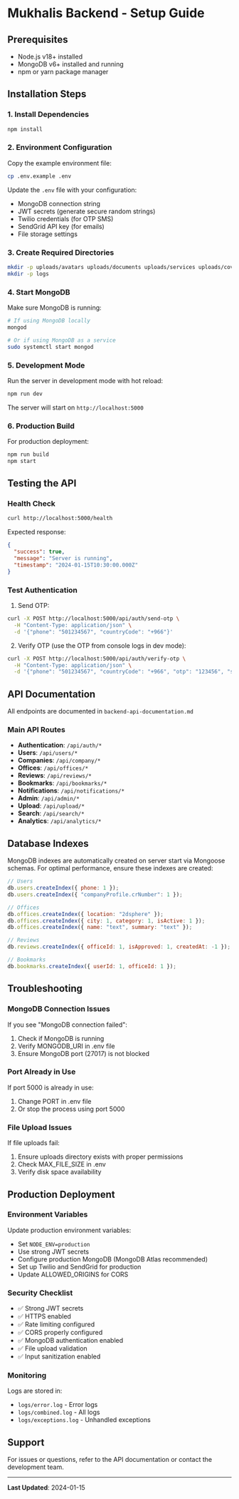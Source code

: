 # Mukhalis Backend - Setup Guide

## Prerequisites

- Node.js v18+ installed
- MongoDB v6+ installed and running
- npm or yarn package manager

## Installation Steps

### 1. Install Dependencies

```bash
npm install
```

### 2. Environment Configuration

Copy the example environment file:

```bash
cp .env.example .env
```

Update the `.env` file with your configuration:

- MongoDB connection string
- JWT secrets (generate secure random strings)
- Twilio credentials (for OTP SMS)
- SendGrid API key (for emails)
- File storage settings

### 3. Create Required Directories

```bash
mkdir -p uploads/avatars uploads/documents uploads/services uploads/covers uploads/licenses
mkdir -p logs
```

### 4. Start MongoDB

Make sure MongoDB is running:

```bash
# If using MongoDB locally
mongod

# Or if using MongoDB as a service
sudo systemctl start mongod
```

### 5. Development Mode

Run the server in development mode with hot reload:

```bash
npm run dev
```

The server will start on `http://localhost:5000`

### 6. Production Build

For production deployment:

```bash
npm run build
npm start
```

## Testing the API

### Health Check

```bash
curl http://localhost:5000/health
```

Expected response:

```json
{
  "success": true,
  "message": "Server is running",
  "timestamp": "2024-01-15T10:30:00.000Z"
}
```

### Test Authentication

1. Send OTP:

```bash
curl -X POST http://localhost:5000/api/auth/send-otp \
  -H "Content-Type: application/json" \
  -d '{"phone": "501234567", "countryCode": "+966"}'
```

2. Verify OTP (use the OTP from console logs in dev mode):

```bash
curl -X POST http://localhost:5000/api/auth/verify-otp \
  -H "Content-Type: application/json" \
  -d '{"phone": "501234567", "countryCode": "+966", "otp": "123456", "sessionId": "session_id_here"}'
```

## API Documentation

All endpoints are documented in `backend-api-documentation.md`

### Main API Routes

- **Authentication**: `/api/auth/*`
- **Users**: `/api/users/*`
- **Companies**: `/api/company/*`
- **Offices**: `/api/offices/*`
- **Reviews**: `/api/reviews/*`
- **Bookmarks**: `/api/bookmarks/*`
- **Notifications**: `/api/notifications/*`
- **Admin**: `/api/admin/*`
- **Upload**: `/api/upload/*`
- **Search**: `/api/search/*`
- **Analytics**: `/api/analytics/*`

## Database Indexes

MongoDB indexes are automatically created on server start via Mongoose schemas. For optimal performance, ensure these indexes are created:

```javascript
// Users
db.users.createIndex({ phone: 1 });
db.users.createIndex({ "companyProfile.crNumber": 1 });

// Offices
db.offices.createIndex({ location: "2dsphere" });
db.offices.createIndex({ city: 1, category: 1, isActive: 1 });
db.offices.createIndex({ name: "text", summary: "text" });

// Reviews
db.reviews.createIndex({ officeId: 1, isApproved: 1, createdAt: -1 });

// Bookmarks
db.bookmarks.createIndex({ userId: 1, officeId: 1 });
```

## Troubleshooting

### MongoDB Connection Issues

If you see "MongoDB connection failed":

1. Check if MongoDB is running
2. Verify MONGODB_URI in .env file
3. Ensure MongoDB port (27017) is not blocked

### Port Already in Use

If port 5000 is already in use:

1. Change PORT in .env file
2. Or stop the process using port 5000

### File Upload Issues

If file uploads fail:

1. Ensure uploads directory exists with proper permissions
2. Check MAX_FILE_SIZE in .env
3. Verify disk space availability

## Production Deployment

### Environment Variables

Update production environment variables:

- Set `NODE_ENV=production`
- Use strong JWT secrets
- Configure production MongoDB (MongoDB Atlas recommended)
- Set up Twilio and SendGrid for production
- Update ALLOWED_ORIGINS for CORS

### Security Checklist

- ✅ Strong JWT secrets
- ✅ HTTPS enabled
- ✅ Rate limiting configured
- ✅ CORS properly configured
- ✅ MongoDB authentication enabled
- ✅ File upload validation
- ✅ Input sanitization enabled

### Monitoring

Logs are stored in:

- `logs/error.log` - Error logs
- `logs/combined.log` - All logs
- `logs/exceptions.log` - Unhandled exceptions

## Support

For issues or questions, refer to the API documentation or contact the development team.

---

**Last Updated**: 2024-01-15
